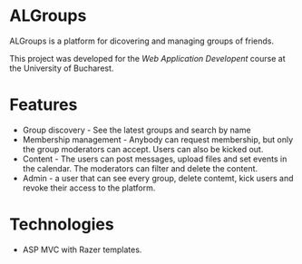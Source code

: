 # ALGroups
ALGroups is a platform for dicovering and managing groups of friends.

This project was developed for the *Web Application Developent* course at the University of Bucharest.

# Features
* Group discovery - See the latest groups and search by name
* Membership management - Anybody can request membership, but only the group moderators can accept. Users can also be kicked out.
* Content - The users can post messages, upload files and set events in the calendar. The moderators can filter and delete the content.
* Admin - a user that can see every group, delete contemt, kick users and revoke their access to the platform.

# Technologies
* ASP MVC with Razer templates.
